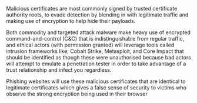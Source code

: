 Malicious certificates are most commonly signed by trusted certificate authority roots, to evade detection by blending in with legitimate traffic and making use of encryption to help hide their payloads.

Both commodity and targeted attack malware make heavy use of encrypted command-and-control (C&C) that is indistinguishable from regular traffic, and ethical actors (with permission granted) will leverage tools called intrusion frameworks like; Cobalt Strike, Metasploit, and Core Impact that should be identified as though these were unauthorised because bad actors will attempt to emulate a penetration tester in order to take advantage of a trust relationship and infect you regardless.

Phishing websites will use these malicious certificates that are identical to legitimate certificates which gives a false sense of security to victims who observe the strong encryption being used in their browser